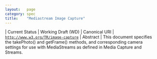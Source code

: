 ```yaml
---
layout:   page
category: spec
title:    "Mediastream Image Capture"
---
```


| Current Status | Working Draft (WD)
| Canonical URI | [`http://www.w3.org/TR/image-capture`](http://www.w3.org/TR/image-capture)
| Abstract | This document specifies the takePhoto() and getFrame() methods, and corresponding camera settings for use with MediaStreams as defined in Media Capture and Streams.
